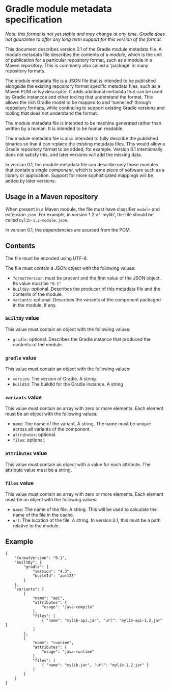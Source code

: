 # Gradle module metadata specification

_Note: this format is not yet stable and may change at any time. Gradle does not guarantee to offer any long term support for this version of the format._

This document describes version 0.1 of the Gradle module metadata file. A module metadata file describes the contents of a _module_, which is the unit of publication for a particular repository format, such as a module in a Maven repository. This is commonly also called a 'package' in many repository formats.

The module metadata file is a JSON file that is intended to be published alongside the existing repository format specific metadata files, such as a Maven POM or Ivy descriptor. It adds additional metadata that can be used by Gradle instances and other tooling that understand the format. This allows the rich Gradle model to be mapped to and 'tunnelled' through repository formats, while continuing to support existing Gradle versions and tooling that does not understand the format. 

The module metadata file is intended to be machine generated rather than written by a human. It is intended to be human readable.

The module metadata file is also intended to fully describe the published binaries so that it can replace the existing metadata files. This would allow a Gradle repository format to be added, for example. Version 0.1 intentionally does not satisfy this, and later versions will add the missing data.

In version 0.1, the module metadata file can describe only those modules that contain a single _component_, which is some piece of software such as a library or application. Support for more sophisticated mappings will be added by later versions.

## Usage in a Maven repository

When present in a Maven module, the file must have classifier `module` and extension `json`. For example, in version 1.2 of 'mylib', the file should be called `mylib-1.2-module.json`.

In version 0.1, the dependencies are sourced from the POM.

## Contents

The file must be encoded using UTF-8.

The file must contain a JSON object with the following values:

- `formatVersion`: must be present and the first value of the JSON object. Its value must be `"0.1"`
- `builtBy`: optional. Describes the producer of this metadata file and the contents of the module.
- `variants`: optional. Describes the variants of the component packaged in the module, if any. 

### `builtBy` value

This value must contain an object with the following values:

- `gradle`: optional. Describes the Gradle instance that produced the contents of the module. 

### `gradle` value

This value must contain an object with the following values:

- `version`: The version of Gradle. A string
- `buildId`: The buildId for the Gradle instance. A string

### `variants` value

This value must contain an array with zero or more elements. Each element must be an object with the following values:

- `name`: The name of the variant. A string. The name must be unique across all variants of the component.
- `attributes`: optional.
- `files`: optional.

### `attributes` value

This value must contain an object with a value for each attribute. The attribute value must be a string.

### `files` value

This value must contain an array with zero or more elements. Each element must be an object with the following values:

- `name`: The name of the file. A string. This will be used to calculate the name of the file in the cache.
- `url`: The location of the file. A string. In version 0.1, this must be a path relative to the module.

## Example

```
{
    "formatVersion": "0.1",
    "builtBy": {
        "gradle": {
            "version": "4.3",
            "buildId": "abc123"
        }
    },
    "variants": [
        {
            "name": "api",
            "attributes": {
                "usage": "java-compile"
            },
            "files": [
                { "name": "mylib-api.jar", "url": "mylib-api-1.2.jar" }
            ]
        },
        {
            "name": "runtime",
            "attributes": {
                "usage": "java-runtime"
            },
            "files": [
                { "name": "mylib.jar", "url": "mylib-1.2.jar" }
            ]
        }
    ]
}
```
